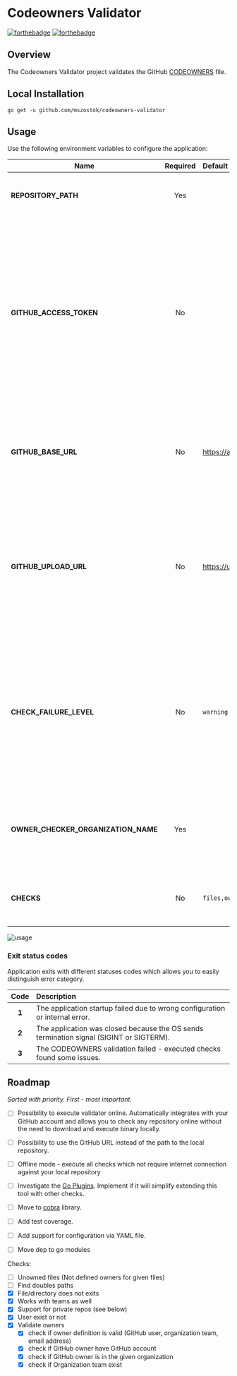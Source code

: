 # Codeowners Validator
[![forthebadge](https://forthebadge.com/images/badges/made-with-go.svg)](https://forthebadge.com) [![forthebadge](https://forthebadge.com/images/badges/built-with-grammas-recipe.svg)](https://forthebadge.com) 

## Overview

The Codeowners Validator project validates the GitHub [CODEOWNERS](https://help.github.com/articles/about-code-owners/) file.

## Local Installation

`go get -u github.com/mszostok/codeowners-validator`

## Usage

Use the following environment variables to configure the application:

| Name | Required | Default | Description |
|-----|:---------:|:--------|:------------|
| **REPOSITORY_PATH** | Yes | | The repository path to your repository on your local machine. |
| **GITHUB_ACCESS_TOKEN** | No | | The GitHub access token. Instruction for creating token can be found [here](https://help.github.com/articles/creating-a-personal-access-token-for-the-command-line/#creating-a-token). If not provided then validating owners functionality could not work properly, e.g. you can reach the API calls quota or if you are setting GitHub Enterprise base URL then an unauthorized error can occur. |
| **GITHUB_BASE_URL** | No | https://api.github.com/ | The GitHub base URL for API requests. Defaults to the public GitHub API, but can be set to a domain endpoint to use with GitHub Enterprise. |
| **GITHUB_UPLOAD_URL** | No | https://uploads.github.com/ | The GitHub upload URL for uploading files. <br> <br>It is taken into account only when the `GITHUB_BASE_URL` is also set. If only the `GITHUB_BASE_URL` is provided then this parameter defaults to the `GITHUB_BASE_URL` value. |
| **CHECK_FAILURE_LEVEL** | No | `warning` | Defines the level on which application should treat check issue as a failure. Defaults to `warning`, which treats both `error` and `warning` as failure and exits with error code 2. Possible values are: `error` and `warning`. |
| **OWNER_CHECKER_ORGANIZATION_NAME** | Yes | | The organization name where the repository is created. Used to check if GitHub owner is in the given organization. |
| **CHECKS** | No | `files,owners` |  The list of checks that will be executed. By default the both checks will be executed. |



![usage](./docs/assets/usage.png)

### Exit status codes

Application exits with different statuses codes which allows you to easily distinguish error category.  

| Code | Description |
|:-----:|:------------|
| **1** | The application startup failed due to wrong configuration or internal error. |
| **2** | The application was closed because the OS sends termination signal (SIGINT or SIGTERM). |
| **3** | The CODEOWNERS validation failed - executed checks found some issues. |

## Roadmap

_Sorted with priority. First - most important._

* [ ] Possibility to execute validator online. Automatically integrates with your GitHub account and allows you to check any repository online without the need to download and execute binary locally.
* [ ] Possibility to use the GitHub URL instead of the path to the local repository.
* [ ] Offline mode - execute all checks which not require internet connection against your local repository
* [ ] Investigate the [Go Plugins](https://golang.org/pkg/plugin/). Implement if it will simplify extending this tool with other checks.
* [ ] Move to [cobra](https://github.com/spf13/cobra/) library.
* [ ] Add test coverage.
* [ ] Add support for configuration via YAML file.
* [ ] Move dep to go modules 


Checks:

* [ ] Unowned files (Not defined owners for given files) 
* [ ] Find doubles paths
* [x] File/directory does not exits
* [x] Works with teams as well
* [x] Support for private repos (see below)
* [x] User exist or not
* [x] Validate owners
  * [x] check if owner definition is valid (GitHub user, organization team, email address)
  * [x] check if GitHub owner have GitHub account
  * [x] check if GitHub owner is in the given organization
  * [x] check if Organization team exist
